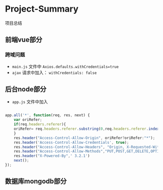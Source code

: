 # Project-Summary
项目总结

## 前端vue部分  

### 跨域问题

+ `main.js` 文件中 `Axios.defaults.withCredentials=true`
+ `ajax` 请求中加入： `withCredentials: false`

## 后台node部分

+ `app.js` 文件中加入 

```javascript  

app.all('*', function(req, res, next) {
	var oriRefer;
	if(req.headers.referer){
	oriRefer= req.headers.referer.substring(0,req.headers.referer.indexOf("/",10));
	}
	res.header("Access-Control-Allow-Origin", oriRefer?oriRefer:"*");
	res.header('Access-Control-Allow-Credentials', true);
	res.header("Access-Control-Allow-Headers", "Origin, X-Requested-With, Content-Type, Accept");
	res.header("Access-Control-Allow-Methods","PUT,POST,GET,DELETE,OPTIONS");
	res.header("X-Powered-By",' 3.2.1')
	next();
});

```

## 数据库mongodb部分
